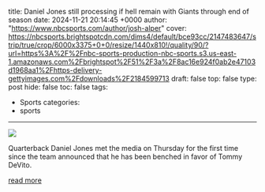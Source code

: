 title: Daniel Jones still processing if hell remain with Giants through end of season
date: 2024-11-21 20:14:45 +0000
author: "https://www.nbcsports.com/author/josh-alper"
cover: https://nbcsports.brightspotcdn.com/dims4/default/bce93cc/2147483647/strip/true/crop/6000x3375+0+0/resize/1440x810!/quality/90/?url=https%3A%2F%2Fnbc-sports-production-nbc-sports.s3.us-east-1.amazonaws.com%2Fbrightspot%2F51%2F3a%2F8ac16e924f0ab2e47103d1968aa1%2Fhttps-delivery-gettyimages.com%2Fdownloads%2F2184599713
draft: false
top: false
type: post
hide: false
toc: false
tags:
  - Sports
categories:
  - sports
---

![](https://nbcsports.brightspotcdn.com/dims4/default/bce93cc/2147483647/strip/true/crop/6000x3375+0+0/resize/1440x810!/quality/90/?url=https%3A%2F%2Fnbc-sports-production-nbc-sports.s3.us-east-1.amazonaws.com%2Fbrightspot%2F51%2F3a%2F8ac16e924f0ab2e47103d1968aa1%2Fhttps-delivery-gettyimages.com%2Fdownloads%2F2184599713)

Quarterback Daniel Jones met the media on Thursday for the first time since the team announced that he has been benched in favor of Tommy DeVito.

[read more](https://www.nbcsports.com/nfl/profootballtalk/rumor-mill/news/daniel-jones-still-processing-if-hell-remain-with-giants-through-end-of-season)
